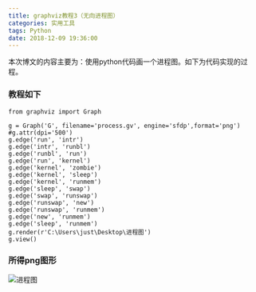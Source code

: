 ```yaml
---
title: graphviz教程3（无向进程图）
categories: 实用工具
tags: Python
date: 2018-12-09 19:36:00
---
```

本次博文的内容主要为：使用python代码画一个进程图。如下为代码实现的过程。
<!--more--> 
### 教程如下
```
from graphviz import Graph

g = Graph('G', filename='process.gv', engine='sfdp',format='png')
#g.attr(dpi='500')
g.edge('run', 'intr')
g.edge('intr', 'runbl')
g.edge('runbl', 'run')
g.edge('run', 'kernel')
g.edge('kernel', 'zombie')
g.edge('kernel', 'sleep')
g.edge('kernel', 'runmem')
g.edge('sleep', 'swap')
g.edge('swap', 'runswap')
g.edge('runswap', 'new')
g.edge('runswap', 'runmem')
g.edge('new', 'runmem')
g.edge('sleep', 'runmem')
g.render(r'C:\Users\just\Desktop\进程图')
g.view()

```

### 所得png图形 
![进程图](http://graphbed.touchcfd.com/images/2018/12/09/ee14471abd67e95506e075a2723d1d50.png)
